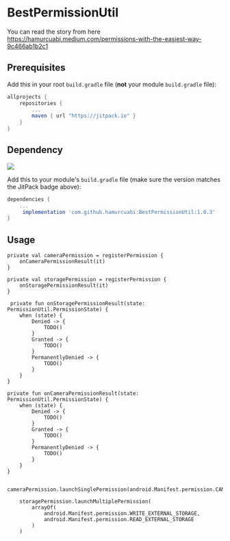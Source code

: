 # BestPermissionUtil

You can read the story from here https://hamurcuabi.medium.com/permissions-with-the-easiest-way-9c466ab1b2c1


## Prerequisites

Add this in your root `build.gradle` file (**not** your module `build.gradle` file):

```gradle
allprojects {
	repositories {
		...
		maven { url "https://jitpack.io" }
	}
}
```

## Dependency

![](https://jitpack.io/v/hamurcuabi/BestPermissionUtil.svg)

Add this to your module's `build.gradle` file (make sure the version matches the JitPack badge above):

```gradle
dependencies {
	...
	 implementation 'com.github.hamurcuabi:BestPermissionUtil:1.0.3'
}
```

## Usage

    private val cameraPermission = registerPermission {
        onCameraPermissionResult(it)
    }

    private val storagePermission = registerPermission {
        onStoragePermissionResult(it)
    }
    
     private fun onStoragePermissionResult(state: PermissionUtil.PermissionState) {
        when (state) {
            Denied -> {
                TODO()
            }
            Granted -> {
                TODO()
            }
            PermanentlyDenied -> {
                TODO()
            }
        }
    }

    private fun onCameraPermissionResult(state: PermissionUtil.PermissionState) {
        when (state) {
            Denied -> {
                TODO()
            }
            Granted -> {
                TODO()
            }
            PermanentlyDenied -> {
                TODO()
            }
        }
    }
    
     cameraPermission.launchSinglePermission(android.Manifest.permission.CAMERA)

        storagePermission.launchMultiplePermission(
            arrayOf(
                android.Manifest.permission.WRITE_EXTERNAL_STORAGE,
                android.Manifest.permission.READ_EXTERNAL_STORAGE
            )
        )
